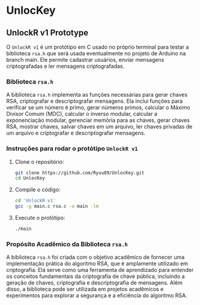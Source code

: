 # UnlocKey

## UnlockR v1 Prototype

O `UnlockR v1` é um protótipo em C usado no próprio terminal para testar a biblioteca `rsa.h` que será usada eventualmente no projeto de Arduino na branch main. Ele permite cadastrar usuários, enviar mensagens criptografadas e ler mensagens criptografadas.

### Biblioteca `rsa.h`

A biblioteca `rsa.h` implementa as funções necessárias para gerar chaves RSA, criptografar e descriptografar mensagens. Ela inclui funções para verificar se um número é primo, gerar números primos, calcular o Máximo Divisor Comum (MDC), calcular o inverso modular, calcular a exponenciação modular, gerenciar memória para as chaves, gerar chaves RSA, mostrar chaves, salvar chaves em um arquivo, ler chaves privadas de um arquivo e criptografar e descriptografar mensagens.

### Instruções para rodar o protótipo `UnlockR v1`

1. Clone o repositório:
   ```sh
   git clone https://github.com/Ryuu89/UnlocKey.git
   cd UnlocKey
   ```

2. Compile o código:
   ```sh
   cd 'UnlockR v1'
   gcc -g main.c rsa.c -o main -lm
   ```

3. Execute o protótipo:
   ```sh
   ./main
   ```

### Propósito Acadêmico da Biblioteca `rsa.h`

A biblioteca `rsa.h` foi criada com o objetivo acadêmico de fornecer uma implementação prática do algoritmo RSA, que é amplamente utilizado em criptografia. Ela serve como uma ferramenta de aprendizado para entender os conceitos fundamentais da criptografia de chave pública, incluindo a geração de chaves, criptografia e descriptografia de mensagens. Além disso, a biblioteca pode ser utilizada em projetos acadêmicos e experimentos para explorar a segurança e a eficiência do algoritmo RSA.
